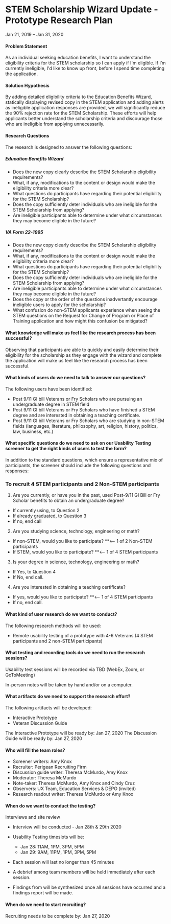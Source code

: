 # STEM Scholarship Wizard Update - Prototype Research Plan

Jan 21, 2019 – Jan 31, 2020


#### Problem Statement 
As an individual seeking education benefits, I want to understand the eligibility criteria for the STEM scholarship so I can apply if I'm eligible.  If I’m currently ineligible, I'd like to know up front, before I spend time completing the application. 

#### Solution Hypothesis
By adding detailed eligibility criteria to the Education Benefits Wizard, statically displaying revised copy in the STEM application and adding alerts as ineligible application responses are provided, we will significantly reduce the 90% rejection rate for the STEM Scholarship.  These efforts will help applicants better understand the scholarship criteria and discourage those who are ineligible from applying unnecessarily.

#### Research Questions

The research is designed to answer the following questions:

##### Education Benefits Wizard
* Does the new copy clearly describe the STEM Scholarship eligibility requirements?
* What, if any, modifications to the content or design would make the eligibility criteria more clear?
* What questions do participants have regarding their potential eligibility for the STEM Scholarship?
* Does the copy sufficiently deter individuals who are ineligible for the STEM Scholarship from applying?
* Are ineligible participants able to determine under what circumstances they may become eligible in the future?

##### VA Form 22-1995
* Does the new copy clearly describe the STEM Scholarship eligibility requirements?
* What, if any, modifications to the content or design would make the eligibility criteria more clear?
* What questions do participants have regarding their potential eligibility for the STEM Scholarship?
* Does the copy sufficiently deter individuals who are ineligible for the STEM Scholarship from applying?
* Are ineligible participants able to determine under what circumstances they may become eligible in the future?
* Does the copy or the order of the questions inadvertantly encourage ineligible users to apply for the scholarship?
*	What confusion do non-STEM applicants experience when seeing the STEM questions on the Request for Change of Program or Place of Training application and how might this confusion be mitigated?

#### What knowledge will make us feel like the research process has been successful?

Observing that participants are able to quickly and easily determine their eligibility for the scholarship as they engage with the wizard and complete the application will make us feel like the research process has been successful.

#### What kinds of users do we need to talk to answer our questions?

The following users have been identified:
*	Post 9/11 GI bill Veterans or Fry Scholars who are pursuing an undergraduate degree in STEM field
* Post 9/11 GI bill Veterans or Fry Scholars who have finished a STEM degree and are interested in obtaining a teaching certificate.
*	Post 9/11 GI bill Veterans or Fry Scholars who are studying in non-STEM fields (languages, literature, philosophy, art, religion, history, politics, law, business, etc.)

#### What specific questions do we need to ask on our Usability Testing screener to get the right kinds of users to test the form?

In addition to the standard questions, which ensure a representative mix of participants, the screener should include the following questions and responses:

### To recruit 4 STEM participants and 2 Non-STEM participants
1.	Are you currently, or have you in the past, used Post-9/11 GI Bill or Fry Scholar benefits to obtain an undergraduate degree?
  * If currently using, to Question 2
  * If already graduated, to Question 3
  * If no, end call 
2.	Are you studying science, technology, engineering or math?
  * If non-STEM, would you like to participate? **<-- 1 of 2 Non-STEM participants
  * If STEM, would you like to participate?   **<-- 1 of 4 STEM participants
3.	Is your degree in science, technology, engineering or math?
  * If Yes, to Question 4   
  * If No, end call.
4.	Are you interested in obtaining a teaching certificate?
  * If yes, would you like to participate? **<-- 1 of 4 STEM participants
  * If no, end call.

#### What kind of user research do we want to conduct?

The following research methods will be used:

* Remote usability testing of a prototype with 4-6 Veterans (4 STEM participants and 2 non-STEM participants)


#### What testing and recording tools do we need to run the research sessions?

Usability test sessions will be recorded via TBD (WebEx, Zoom, or GoToMeeting)

In-person notes will be taken by hand and/or on a computer.

#### What artifacts do we need to support the research effort?

The following artifacts will be developed:
* Interactive Prototype
*	Veteran Discussion Guide  

The Interactive Prototype will be ready by: Jan 27, 2020
The Discussion Guide will be ready by: Jan 27, 2020


#### Who will fill the team roles?
* Screener writers: Amy Knox
* Recruiter: Perigean Recruiting Firm
* Discussion guide writer: Theresa McMurdo, Amy Knox
* Moderator: Theresa McMurdo
* Note-taker: Theresa McMurdo, Amy Knox and Cindy Cruz
* Observers: UX Team, Education Services & DEPO (invited)
* Research readout writer: Theresa McMurdo or Amy Knox

#### When do we want to conduct the testing?

Interviews and site review
*	Interview will be conducted - Jan 28th & 29th 2020
*	Usability Testing timeslots will be: 
     * Jan 28: 11AM, 1PM, 3PM, 5PM 
     * Jan 29: 9AM, 11PM, 1PM, 3PM, 5PM 

*	Each session will last no longer than 45 minutes
*	A debrief among team members will be held immediately after each session.
*	Findings from will be synthesized once all sessions have occurred and a findings report will be made.

#### When do we need to start recruiting?

Recruiting needs to be complete by: Jan 27, 2020
